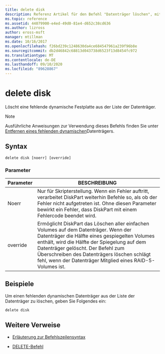 ```yaml
---
title: delete disk
description: Referenz Artikel für den Befehl "Datenträger löschen", mit dem ein fehlender dynamischer Datenträger aus der Liste der Datenträger gelöscht wird.
ms.topic: reference
ms.assetid: 44079900-e4ed-49d0-81e4-d652c38cd636
ms.author: lizross
author: eross-msft
manager: mtillman
ms.date: 10/16/2017
ms.openlocfilehash: f26bd239c1248630da4ce684547961a239f96b8e
ms.sourcegitcommit: db2d46842c68813d043738d6523f13d8454fc972
ms.translationtype: MT
ms.contentlocale: de-DE
ms.lasthandoff: 09/10/2020
ms.locfileid: "89628867"
---
```

# <a name="delete-disk"></a>delete disk

Löscht eine fehlende dynamische Festplatte aus der Liste der Datenträger.

> [!NOTE]
> Ausführliche Anweisungen zur Verwendung dieses Befehls finden Sie unter [Entfernen eines fehlenden dynamischen](/previous-versions/windows/it-pro/windows-server-2008-r2-and-2008/cc753029(v=ws.11))Datenträgers.

## <a name="syntax"></a>Syntax

```
delete disk [noerr] [override]
```

### <a name="parameters"></a>Parameter

| Parameter | BESCHREIBUNG |
| --------- | ----------- |
| Noerr | Nur für Skripterstellung. Wenn ein Fehler auftritt, verarbeitet DiskPart weiterhin Befehle so, als ob der Fehler nicht aufgetreten ist. Ohne diesen Parameter bewirkt ein Fehler, dass DiskPart mit einem Fehlercode beendet wird. |
| override | Ermöglicht DiskPart das Löschen aller einfachen Volumes auf dem Datenträger. Wenn der Datenträger die Hälfte eines gespiegelten Volumes enthält, wird die Hälfte der Spiegelung auf dem Datenträger gelöscht. Der Befehl zum Überschreiben des Datenträgers löschen schlägt fehl, wenn der Datenträger Mitglied eines RAID-5-Volumes ist. |

## <a name="examples"></a>Beispiele

Um einen fehlenden dynamischen Datenträger aus der Liste der Datenträger zu löschen, geben Sie Folgendes ein:

```
delete disk
```

## <a name="additional-references"></a>Weitere Verweise

- [Erläuterung zur Befehlszeilensyntax](command-line-syntax-key.md)

- [DELETE-Befehl](delete.md)
